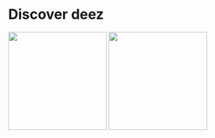 # Discover deez

<t>
  <tr>
    <img src="https://user-images.githubusercontent.com/29899042/196787281-41716a7a-0dff-4eef-9286-d4d9cffa5679.png" width="200">
    <img src="https://user-images.githubusercontent.com/29899042/196787161-a1f6b2d4-b0c4-44d0-96f7-64bfcd69fd11.png" width="200">
  </tr>
</t>
